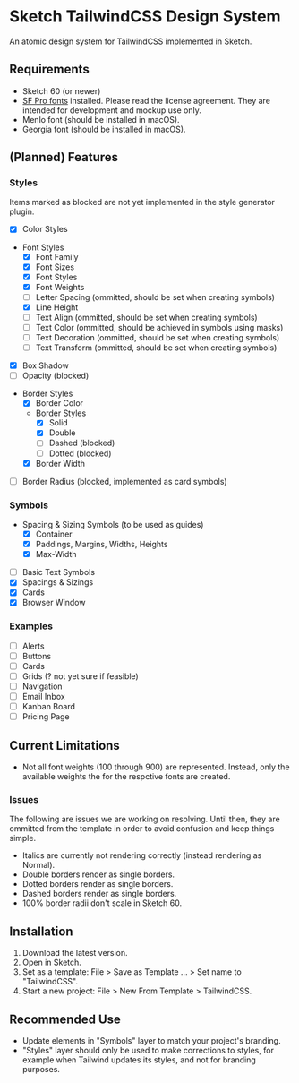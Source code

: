# Sketch TailwindCSS Design System

An atomic design system for TailwindCSS implemented in Sketch.

## Requirements

- Sketch 60 (or newer)
- [SF Pro fonts](https://developer.apple.com/fonts/) installed. Please read the
    license agreement. They are intended for development and mockup use only.
- Menlo font (should be installed in macOS).
- Georgia font (should be installed in macOS).

## (Planned) Features

### Styles
Items marked as blocked are not yet implemented in the style generator plugin.

- [X] Color Styles
- Font Styles
  - [X] Font Family
  - [X] Font Sizes
  - [X] Font Styles
  - [X] Font Weights
  - [ ] Letter Spacing (ommitted, should be set when creating symbols)
  - [X] Line Height
  - [ ] Text Align (ommitted, should be set when creating symbols)
  - [ ] Text Color (ommitted, should be achieved in symbols using masks)
  - [ ] Text Decoration (ommitted, should be set when creating symbols)
  - [ ] Text Transform (ommitted, should be set when creating symbols)
- [X] Box Shadow
- [ ] Opacity (blocked)
- Border Styles
  - [X] Border Color
  - Border Styles
    - [X] Solid
    - [X] Double
    - [ ] Dashed (blocked)
    - [ ] Dotted (blocked)
  - [X] Border Width
- [ ] Border Radius (blocked, implemented as card symbols)

### Symbols

- Spacing & Sizing Symbols (to be used as guides)
  - [X] Container
  - [X] Paddings, Margins, Widths, Heights
  - [X] Max-Width
- [ ] Basic Text Symbols
- [X] Spacings & Sizings
- [X] Cards
- [X] Browser Window

### Examples

- [ ] Alerts
- [ ] Buttons
- [ ] Cards
- [ ] Grids (? not yet sure if feasible)
- [ ] Navigation
- [ ] Email Inbox
- [ ] Kanban Board
- [ ] Pricing Page

## Current Limitations

- Not all font weights (100 through 900) are represented. Instead, only the
    available weights the for the respctive fonts are created.

### Issues

The following are issues we are working on resolving. Until then, they are
    ommitted from the template in order to avoid confusion and keep things
    simple.

- Italics are currently not rendering correctly (instead rendering as Normal).
- Double borders render as single borders.
- Dotted borders render as single borders.
- Dashed borders render as single borders.
- 100% border radii don't scale in Sketch 60.

## Installation

1. Download the latest version.
2. Open in Sketch.
3. Set as a template: File > Save as Template ... > Set name to "TailwindCSS".
4. Start a new project: File > New From Template > TailwindCSS.

## Recommended Use

- Update elements in "Symbols" layer to match your project's branding.
- "Styles" layer should only be used to make corrections to styles, for example
  when Tailwind updates its styles, and not for branding purposes.
